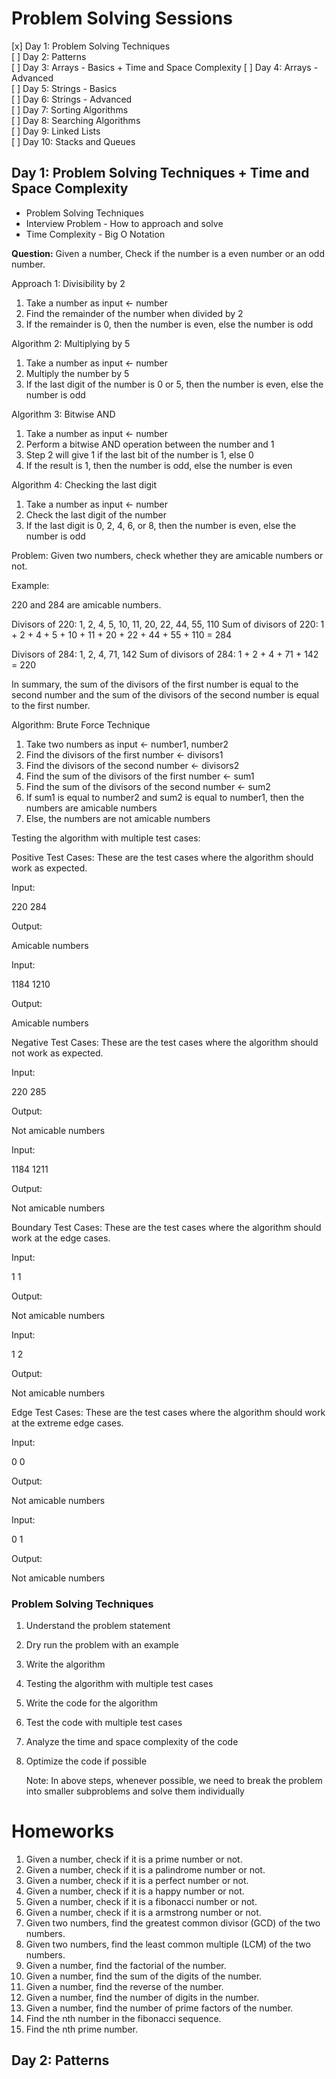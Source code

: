 # Problem Solving Sessions

[x] Day 1: Problem Solving Techniques  
[ ] Day 2: Patterns  
[ ] Day 3: Arrays - Basics + Time and Space Complexity
[ ] Day 4: Arrays - Advanced  
[ ] Day 5: Strings - Basics  
[ ] Day 6: Strings - Advanced  
[ ] Day 7: Sorting Algorithms  
[ ] Day 8: Searching Algorithms  
[ ] Day 9: Linked Lists  
[ ] Day 10: Stacks and Queues

## Day 1: Problem Solving Techniques + Time and Space Complexity

- Problem Solving Techniques
- Interview Problem - How to approach and solve
- Time Complexity - Big O Notation

**Question:** Given a number, Check if the number is a even number or an odd number.

Approach 1: Divisibility by 2

1. Take a number as input <- number
2. Find the remainder of the number when divided by 2
3. If the remainder is 0, then the number is even, else the number is odd

Algorithm 2: Multiplying by 5

1. Take a number as input <- number
2. Multiply the number by 5
3. If the last digit of the number is 0 or 5, then the number is even, else the number is odd

Algorithm 3: Bitwise AND

1. Take a number as input <- number
2. Perform a bitwise AND operation between the number and 1
3. Step 2 will give 1 if the last bit of the number is 1, else 0
4. If the result is 1, then the number is odd, else the number is even

Algorithm 4: Checking the last digit

1. Take a number as input <- number
2. Check the last digit of the number
3. If the last digit is 0, 2, 4, 6, or 8, then the number is even, else the number is odd

Problem: Given two numbers, check whether they are amicable numbers or not.

Example:

220 and 284 are amicable numbers.

Divisors of 220: 1, 2, 4, 5, 10, 11, 20, 22, 44, 55, 110
Sum of divisors of 220: 1 + 2 + 4 + 5 + 10 + 11 + 20 + 22 + 44 + 55 + 110 = 284

Divisors of 284: 1, 2, 4, 71, 142
Sum of divisors of 284: 1 + 2 + 4 + 71 + 142 = 220

In summary, the sum of the divisors of the first number is equal to the second number and the sum of the divisors of the second number is equal to the first number.

Algorithm: Brute Force Technique

1. Take two numbers as input <- number1, number2
2. Find the divisors of the first number <- divisors1
3. Find the divisors of the second number <- divisors2
4. Find the sum of the divisors of the first number <- sum1
5. Find the sum of the divisors of the second number <- sum2
6. If sum1 is equal to number2 and sum2 is equal to number1, then the numbers are amicable numbers
7. Else, the numbers are not amicable numbers

Testing the algorithm with multiple test cases:

Positive Test Cases: These are the test cases where the algorithm should work as expected.

Input:

220 284

Output:

Amicable numbers

Input:

1184 1210

Output:

Amicable numbers

Negative Test Cases: These are the test cases where the algorithm should not work as expected.

Input:

220 285

Output:

Not amicable numbers

Input:

1184 1211

Output:

Not amicable numbers

Boundary Test Cases: These are the test cases where the algorithm should work at the edge cases.

Input:

1 1

Output:

Not amicable numbers

Input:

1 2

Output:

Not amicable numbers

Edge Test Cases: These are the test cases where the algorithm should work at the extreme edge cases.

Input:

0 0

Output:

Not amicable numbers

Input:

0 1

Output:

Not amicable numbers

### Problem Solving Techniques

1. Understand the problem statement
2. Dry run the problem with an example
3. Write the algorithm
4. Testing the algorithm with multiple test cases
5. Write the code for the algorithm
6. Test the code with multiple test cases
7. Analyze the time and space complexity of the code
8. Optimize the code if possible

   Note: In above steps, whenever possible, we need to break the problem into smaller subproblems and solve them individually

# Homeworks

1. Given a number, check if it is a prime number or not.
2. Given a number, check if it is a palindrome number or not.
3. Given a number, check if it is a perfect number or not.
4. Given a number, check if it is a happy number or not.
5. Given a number, check if it is a fibonacci number or not.
6. Given a number, check if it is a armstrong number or not.
7. Given two numbers, find the greatest common divisor (GCD) of the two numbers.
8. Given two numbers, find the least common multiple (LCM) of the two numbers.
9. Given a number, find the factorial of the number.
10. Given a number, find the sum of the digits of the number.
11. Given a number, find the reverse of the number.
12. Given a number, find the number of digits in the number.
13. Given a number, find the number of prime factors of the number.
14. Find the nth number in the fibonacci sequence.
15. Find the nth prime number.

## Day 2: Patterns
